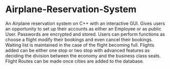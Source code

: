 # Airplane-Reservation-System
An Airplane reservation system on C++ with an interactive GUI.
Gives users an opportunity to set up their accounts as either an Employee or as public User. Passwords are encrypted and stored. Users can perform functions as choose a flight modify their bookings and even cancel their bookings. Waiting list is maintained in the case of the flight becoming full. Flights added can be either one stop or two stop with advanced features as deciding the division between the economy and the business class seats. Flight Routes can be made once cities are added to the database. 

